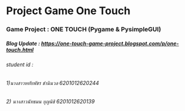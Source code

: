 # Project Game One Touch
### Game Project : ONE TOUCH (Pygame & PysimpleGUI)
##### Blog Update : https://one-touch-game-project.blogspot.com/p/one-touch.html
###### student id :
######   1)นางสาวหทัยพัชร ชำนินวล 6201012620244 
######   2) นางสาวนัทธมน บุญนิธิ  6201012620139

